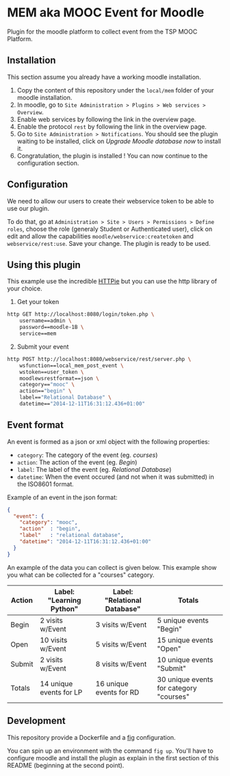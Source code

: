 # MEM aka MOOC Event for Moodle

Plugin for the moodle platform to collect event from the TSP MOOC Platform.

## Installation

This section assume you already have a working moodle installation.

1. Copy the content of this repository under the `local/mem` folder of your moodle
   installation.
2. In moodle, go to `Site Administration > Plugins > Web services > Overview`.
3. Enable web services by following the link in the overview page.
4. Enable the protocol `rest` by following the link in the overview page.
5. Go to `Site Administration > Notifications`. You should see the plugin waiting
   to be installed, click on *Upgrade Moodle database now* to install it.
6. Congratulation, the plugin is installed ! You can now continue to the configuration
   section.

## Configuration

We need to allow our users to create their webservice token to be able to use our plugin.

To do that, go at `Administration > Site > Users > Permissions > Define roles`,
choose the role (generaly Student or Authenticated user), click on edit and allow
the capabilities `moodle/webservice:createtoken` and `webservice/rest:use`.
Save your change. The plugin is ready to be used.

## Using this plugin

This example use the incredible [HTTPie](https://github.com/jakubroztocil/httpie)
but you can use the http library of your choice.

1. Get your token

  ```sh
  http GET http://localhost:8080/login/token.php \
      username==admin \
      password==moodle-1B \
      service==mem
  ```
2. Submit your event

  ```sh
  http POST http://localhost:8080/webservice/rest/server.php \
      wsfunction==local_mem_post_event \
      wstoken==user_token \
      moodlewsrestformat==json \
      category=="mooc" \
      action=="begin" \
      label=="Relational Database" \
      datetime=="2014-12-11T16:31:12.436+01:00"
  ```

## Event format

An event is formed as a json or xml object with the following properties:

- `category`: The category of the event (eg. *courses*)
- `action`: The action of the event (eg. *Begin*)
- `label`: The label of the event (eg. *Relational Database*)
- `datetime`: When the event occured (and not when it was submitted) in the ISO8601 format.

Example of an event in the json format:

```json
{
  "event": {
    "category": "mooc",
    "action"  : "begin",
    "label"   : "relational database",
    "datetime": "2014-12-11T16:31:12.436+01:00"
  }
}
```

An example of the data you can collect is given below. This example show you what
can be collected for a "courses" category.

| Action      |	Label: "Learning Python" | Label: "Relational Database" | Totals                                  |
|-------------|--------------------------|------------------------------|-----------------------------------------|
| Begin       |	2 visits w/Event         | 3 visits w/Event             | 5 unique events "Begin"                 |
| Open        |	10 visits w/Event        | 5 visits w/Event             | 15 unique events "Open"                 |
| Submit      |	2 visits w/Event         | 8 visits w/Event             | 10 unique events "Submit"               |
| Totals      |	14 unique events for LP  | 16 unique events for RD      | 30 unique events for category "courses" |

## Development

This repository provide a Dockerfile and a [fig](http://www.fig.sh) configuration.

You can spin up an environment with the command `fig up`. You'll have to configure
moodle and install the plugin as explain in the first section of this README
(beginning at the second point).

